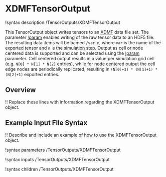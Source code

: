 # XDMFTensorOutput

!syntax description /TensorOutputs/XDMFTensorOutput

This TensorOutput object writes tensors to an [XDMF](https://www.xdmf.org/) data file set.
The parameter [!param](/TensorOutput/XDMFTensorOutput/enable_hdf5) enables writing of the raw
tensor data to an HDF5 file. The resulting data items will be bamed `/var.n`, where `var` is the name of the
exported tensor and `n` is the simulation step. Output as cell or node centered data is supported
and can be selected using the [!param](/TensorOutput/XDMFTensorOutput/output_mode) parameter. Cell centered output
results in a value per simulation grid cell (e.g. `N[0] * N[1] * N[2]` entries), while for node centered output
the cell edge nodes are periodically replicated, resulting in `(N[0]+1) * (N[1]+1) * (N[2]+1)` exported entries.

## Overview

!! Replace these lines with information regarding the XDMFTensorOutput object.

## Example Input File Syntax

!! Describe and include an example of how to use the XDMFTensorOutput object.

!syntax parameters /TensorOutputs/XDMFTensorOutput

!syntax inputs /TensorOutputs/XDMFTensorOutput

!syntax children /TensorOutputs/XDMFTensorOutput
